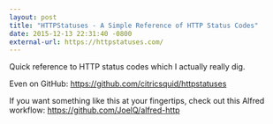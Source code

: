 ```yaml
---
layout: post
title: "HTTPStatuses - A Simple Reference of HTTP Status Codes"
date: 2015-12-13 22:31:40 -0800
external-url: https://httpstatuses.com/
---
```


Quick reference to HTTP status codes which I actually really dig.

Even on GitHub: https://github.com/citricsquid/httpstatuses

If you want something like this at your fingertips, check out this Alfred
workflow: https://github.com/JoelQ/alfred-http
